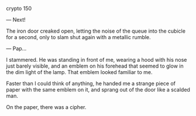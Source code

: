 crypto 150

— Next!

The iron door creaked open, letting the noise of the queue into the cubicle for a second, only to slam shut again with a metallic rumble.

— Pap…

I stammered. He was standing in front of me, wearing a hood with his nose just barely visible, and an emblem on his forehead that seemed to glow in the dim light of the lamp. That emblem looked familiar to me.

Faster than I could think of anything, he handed me a strange piece of paper with the same emblem on it, and sprang out of the door like a scalded man.

On the paper, there was a cipher.
